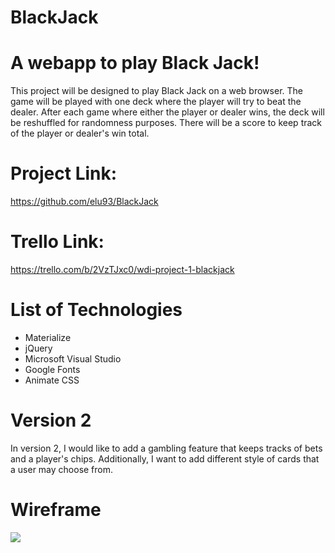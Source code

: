# BlackJack


# A webapp to play Black Jack!

This project will be designed to play Black Jack on a web browser.
The game will be played with one deck where the player will try to beat the dealer.
After each game where either the player or dealer wins, the deck will be reshuffled for randomness purposes.
There will be a score to keep track of the player or dealer's win total.

# Project Link:
https://github.com/elu93/BlackJack

# Trello Link:
https://trello.com/b/2VzTJxc0/wdi-project-1-blackjack

# List of Technologies
* Materialize
* jQuery
* Microsoft Visual Studio
* Google Fonts
* Animate CSS

# Version 2

In version 2, I would like to add a gambling feature that keeps tracks of bets and a player's chips.
Additionally, I want to add different style of cards that a user may choose from.

# Wireframe
![](https://imgur.com/zbaKfxY)

